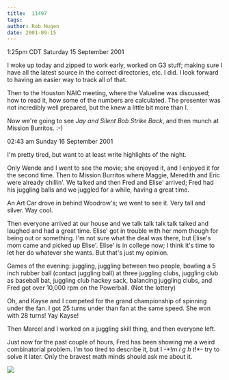 ```yaml
---
title:  11497
tags: 
author: Rob Nugen
date: 2001-09-15
---
```


<title></title>
<p class=date>1:25pm CDT Saturday 15 September 2001</p>

<p>I woke up today and zipped to work early, worked on G3 stuff;
making sure I have all the latest source in the correct directories,
etc.  I did.  I look forward to having an easier way to track all of
that.</p>

<p>Then to the Houston NAIC meeting, where the Valueline was
discussed; how to read it, how some of the numbers are calculated.
The presenter was not incredibly well prepared, but the knew a little
bit more than I.</p>

<p>Now we're going to see <em>Jay and Silent Bob Strike Back</em>, and
then munch at Mission Burritos.  :-)</p>

<p class=date>02:43 am Sunday 16 September 2001</p>

<p>I'm pretty tired, but want to at least write highlights of the night.</p>

<p>Only Wende and I went to see the movie; she enjoyed it, and I
enjoyed it for the second time.  Then to Mission Burritos where
Maggie, Meredith and Eric were already chillin'.  We talked and then
Fred and Elise' arrived; Fred had his juggling balls and we juggled
for a while, having a great time.</p>

<p>An Art Car drove in behind Woodrow's; we went to see it.  Very tall
and silver.  Way cool.</p>

<p>Then everyone arrived at our house and we talk talk talk talk
talked and laughed and had a great time.  Elise' got in trouble with
her mom though for being out or something.  I'm not sure what the deal
was there, but Elise's mom came and picked up Elise'.  Elise' is in
college now; I think it's time to let her do whatever she wants.  But
that's just my opinion.</p>

<p>Games of the evening:  juggling, juggling between two people,
bowling a 5 inch rubber ball (contact juggling ball) at three juggling
clubs, juggling club as baseball bat, juggling club hackey sack,
balancing juggling clubs, and Fred got over 10,000 rpm on the
Powerball.  (Not the lottery)</p>

<p>Oh, and Kayse and I competed for the grand championship of spinning under
the fan.  I got 25 turns under than fan at the same speed.  She won
with 28 turns!  Yay Kayse!</p>

<p>Then Marcel and I worked on a juggling skill thing, and then
everyone left.</p>

<p>Just now for the past couple of hours, Fred has been showing me a
weird combinatorial problem.  I'm too tired to describe it, but I
-*!<em>m i g h t</em>!*- try to solve it later.  Only the bravest math
minds should ask me about it.</p>

<p><img src='/images/rob/wL-ROB.gif'/></p>

